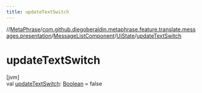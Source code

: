 ```yaml
---
title: updateTextSwitch
---
```

//[MetaPhrase](../../../../index.html)/[com.github.diegoberaldin.metaphrase.feature.translate.messages.presentation](../../index.html)/[MessageListComponent](../index.html)/[UiState](index.html)/[updateTextSwitch](update-text-switch.html)



# updateTextSwitch



[jvm]\
val [updateTextSwitch](update-text-switch.html): [Boolean](https://kotlinlang.org/api/latest/jvm/stdlib/kotlin/-boolean/index.html) = false





